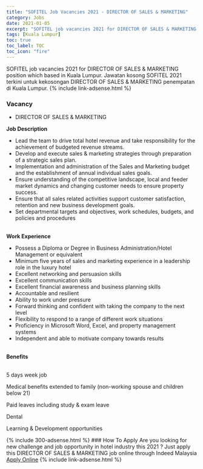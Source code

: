 ```yaml
---
title: "SOFITEL Job Vacancies 2021 - DIRECTOR OF SALES & MARKETING" 
category: Jobs 
date: 2021-01-05 
excerpt: "SOFITEL job vacancies 2021 for DIRECTOR OF SALES & MARKETING position which based in Kuala Lumpur. Jawatan kosong SOFITEL 2021 terkini untuk kekosongan DIRECTOR OF SALES & MARKETING penempatan di Kuala Lumpur" 
tags: [Kuala Lumpur] 
toc: true 
toc_label: TOC 
toc_icon: "fire" 
--- 
```


SOFITEL job vacancies 2021 for DIRECTOR OF SALES & MARKETING position which based in Kuala Lumpur. Jawatan kosong SOFITEL 2021 terkini untuk kekosongan DIRECTOR OF SALES & MARKETING penempatan di Kuala Lumpur. 
{% include link-adsense.html %} 
### Vacancy 
- DIRECTOR OF SALES & MARKETING 
<div><div><b>Job Description
</b><br>
<ul><li>Lead the team to drive total hotel revenue and take responsibility for the achievement of budgeted revenue streams.</li><li>
Develop and execute sales &amp; marketing strategies through preparation of a strategic sales plan.</li><li>
Implementation and administration of the Sales and Marketing budget and the establishment of annual individual sales goals.</li><li>
Ensure understanding of the competitive landscape, local and feeder market dynamics and changing customer needs to ensure property success.</li><li>
Ensure that all sales related activities support customer satisfaction, retention and new business development goals.</li><li>
Set departmental targets and objectives, work schedules, budgets, and policies and procedures</li></ul><br>
<b>
Work Experience
</b><br>
<ul><li>Possess a Diploma or Degree in Business Administration/Hotel Management or equivalent</li><li>
Minimum five years of sales and marketing experience in a leadership role in the luxury hotel</li><li>
Excellent networking and persuasion skills</li><li>
Excellent communication skills
</li><li>Excellent financial awareness and business planning skills
</li><li>Accountable and resilient</li><li>
Ability to work under pressure</li><li>
Forward thinking and confident with taking the company to the next level</li><li>
Flexibility to respond to a range of different work situations</li><li>
Proficiency in Microsoft Word, Excel, and property management systems</li><li>
Independent and able to motivate company towards results</li></ul><br>
<b>
Benefits<br>
</b><br>
<p>5 days week job
</p><p>Medical benefits extended to family (non-working spouse and children below 21)</p><p>
Paid leaves including study &amp; exam leave</p><p>
Dental
</p><p>Learning &amp; Development opportunities</p></div></div> 
{% include 300-adsense.html %} 
### How To Apply 
Are you looking for new challenge and job opportunity in hotel industry this 2021 ?
Just apply this DIRECTOR OF SALES & MARKETING job online through Indeed Malaysia 
<a href="https://malaysia.indeed.com/viewjob?jk=d58ce0c9d22acfd2" class="btn btn--info" target="_blank" rel="nofollow noopenner">Apply Online</a> 
{% include link-adsense.html %} 